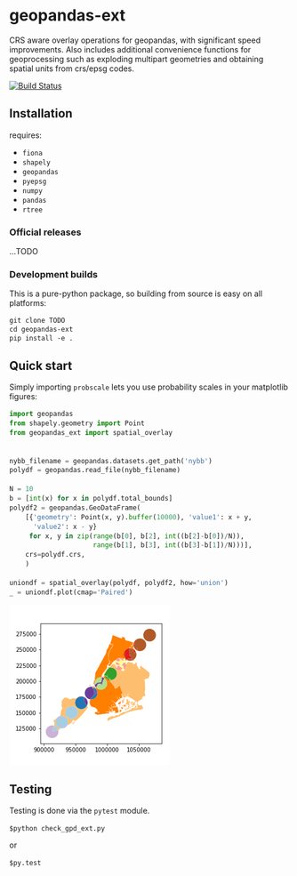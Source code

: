 # geopandas-ext
CRS aware overlay operations for geopandas, with significant speed improvements. Also includes additional convenience functions for geoprocessing such as exploding multipart geometries and obtaining spatial units from crs/epsg codes.


[![Build Status](https://travis-ci.org/austinorr/geopandas-ext.svg?branch=master)](https://travis-ci.org/austinorr/geopandas-ext)

## Installation
requires:

- `fiona`
- `shapely`
- `geopandas`
- `pyepsg`
- `numpy`
- `pandas`
- `rtree`

### Official releases

...TODO

### Development builds

This is a pure-python package, so building from source is easy on all platforms:

```
git clone TODO
cd geopandas-ext
pip install -e .
```

## Quick start

Simply importing `probscale` lets you use probability scales in your matplotlib figures:

```python
import geopandas
from shapely.geometry import Point
from geopandas_ext import spatial_overlay


nybb_filename = geopandas.datasets.get_path('nybb')
polydf = geopandas.read_file(nybb_filename)

N = 10
b = [int(x) for x in polydf.total_bounds]
polydf2 = geopandas.GeoDataFrame(
    [{'geometry': Point(x, y).buffer(10000), 'value1': x + y,
      'value2': x - y}
     for x, y in zip(range(b[0], b[2], int((b[2]-b[0])/N)),
                     range(b[1], b[3], int((b[3]-b[1])/N)))],
    crs=polydf.crs,
    )

uniondf = spatial_overlay(polydf, polydf2, how='union')
_ = uniondf.plot(cmap='Paired')

```

![Alt text](docs/img/example.png "Example Spatial Overlay")

## Testing

Testing is done via the `pytest` module.

`$python check_gpd_ext.py`

or

`$py.test`

